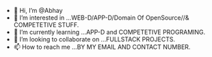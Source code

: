 - 👋 Hi, I’m @Abhay
- 👀 I’m interested in ...WEB-D/APP-D/Domain Of OpenSource//&   COMPETETIVE STUFF.
- 🌱 I’m currently learning ...APP-D and COMPETETIVE PROGRAMING.
- 💞️ I’m looking to collaborate on ...FULLSTACK PROJECTS.
- 📫 How to reach me ...BY MY EMAIL AND CONTACT NUMBER.

<!---
Mafiyak7/Mafiyak7 is a ✨ special ✨ repository because its `README.md` (this file) appears on your GitHub profile.
You can click the Preview link to take a look at your changes.
--->
